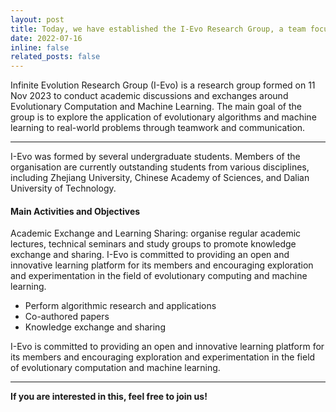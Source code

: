```yaml
---
layout: post
title: Today, we have established the I-Evo Research Group, a team focused on Evolutionary Computation and Machine Learning.
date: 2022-07-16
inline: false
related_posts: false
---
```


Infinite Evolution Research Group (I-Evo) is a research group formed on 11 Nov 2023 to conduct academic discussions and exchanges around Evolutionary Computation and Machine Learning. The main goal of the group is to explore the application of evolutionary algorithms and machine learning to real-world problems through teamwork and communication.

---

I-Evo was formed by several undergraduate students. Members of the organisation are currently outstanding students from various disciplines, including Zhejiang University, Chinese Academy of Sciences, and Dalian University of Technology.

#### Main Activities and Objectives


Academic Exchange and Learning Sharing: organise regular academic lectures, technical seminars and study groups to promote knowledge exchange and sharing.
I-Evo is committed to providing an open and innovative learning platform for its members and encouraging exploration and experimentation in the field of evolutionary computing and machine learning.

<ul>
    <li>Perform algorithmic research and applications</li>
    <li>Co-authored papers</li>
    <li>Knowledge exchange and sharing</li>
</ul>

I-Evo is committed to providing an open and innovative learning platform for its members and encouraging exploration and experimentation in the field of evolutionary computation and machine learning.

---

**If you are interested in this, feel free to join us!**
